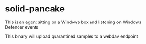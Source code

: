 # solid-pancake

This is an agent sitting on a Windows box and listening on Windows Defender events


This binary will upload quarantined samples to a webdav endpoint
